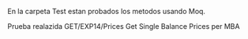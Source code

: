 En la carpeta Test estan probados los metodos usando Moq.

Prueba realazida GET/EXP14/Prices Get Single Balance Prices per MBA
